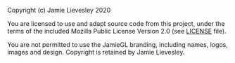 Copyright (c) Jamie Lievesley 2020

You are licensed to use and adapt source code from this project, under the terms of the included Mozilla Public License Version 2.0 (see [LICENSE](LICENSE) file).

You are not permitted to use the JamieGL branding, including names, logos, images and design. Copyright is retained by Jamie Lievesley.
